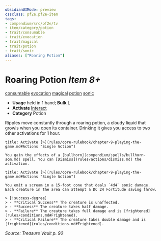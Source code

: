 ```yaml
---
obsidianUIMode: preview
cssclass: pf2e,pf2e-item
tags:
- compendium/src/pf2e/tv
- item/category/potion
- trait/consumable
- trait/evocation
- trait/magical
- trait/potion
- trait/sonic
aliases: ["Roaring Potion"]
---
```

# Roaring Potion *Item 8+*  
[consumable](rules/traits/consumable.md)  [evocation](rules/traits/evocation.md)  [magical](rules/traits/magical.md)  [potion](rules/traits/potion.md)  [sonic](rules/traits/sonic.md)  

- **Usage** held in 1 hand; **Bulk** L
- **Activate** [Interact](rules/actions/interact.md)
- **Category** Potion

Ripples move constantly through a roaring potion, a cloudy liquid that growls when you open its container. Drinking it gives you access to two other activations for 1 hour.

```ad-embed-ability
title: Activate [>](rules/core-rulebook/chapter-9-playing-the-game.md#Actions "Single Action")

You gain the effects of a [bullhorn](compendium/spells/bullhorn-som.md) spell. You can [Dismiss](rules/actions/dismiss.md) the activation.
```

```ad-embed-ability
title: Activate [>](rules/core-rulebook/chapter-9-playing-the-game.md#Actions "Single Action")

You emit a scream in a 15-foot cone that deals `4d4` sonic damage. Each creature in the area can attempt a DC 24 Fortitude saving throw.

> [!success-degree] 
> - **Critical Success** The creature is unaffected.
> - **Success** The creature takes half damage.
> - **Failure** The creature takes full damage and is [frightened](rules/conditions.md#Frightened).
> - **Critical Failure** The creature takes double damage and is [frightened](rules/conditions.md#Frightened).
```

*Source: Treasure Vault p. 90*